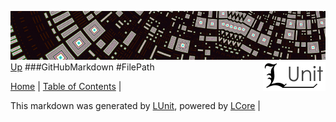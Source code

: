 ![](../Content/LUnit-banner-small.png "")
[<img style="float: right;" src="../Content/LUnit-logo-small.png">](../../README.md)
[Up](GitHubMarkdown.md)
###GitHubMarkdown
#FilePath

[Home](../../README.md) | [Table of Contents](../../TableOfContents.md) | 


This markdown was generated by [LUnit](https://github.com/CodeSingularity/LUnit), powered by [LCore](https://github.com/CodeSingularity/LCore) | 

